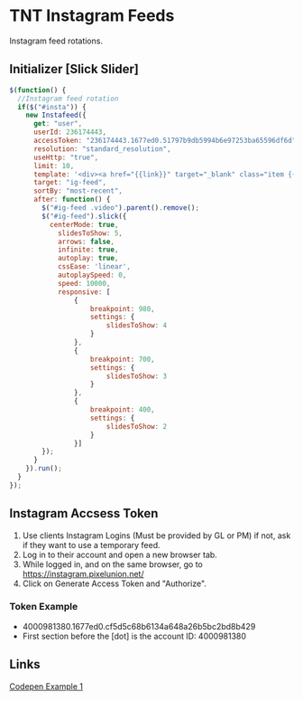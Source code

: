 # TNT Instagram Feeds
Instagram feed rotations.

## Initializer [Slick Slider]
```javascript
$(function() {
  //Instagram feed rotation
  if($("#insta")) {
    new Instafeed({
      get: "user",
      userId: 236174443,
      accessToken: "236174443.1677ed0.51797b9db5994b6e97253ba65596df6d",
      resolution: "standard_resolution",
      useHttp: "true",
      limit: 10,    
      template: '<div><a href="{{link}}" target="_blank" class="item {{orientation}} {{type}}"><img src="{{image}}" /></a></div>',
      target: "ig-feed",
      sortBy: "most-recent",
      after: function() {
        $("#ig-feed .video").parent().remove();       
        $("#ig-feed").slick({          
          centerMode: true,
            slidesToShow: 5,
            arrows: false,
            infinite: true,
            autoplay: true,
            cssEase: 'linear',
            autoplaySpeed: 0,
            speed: 10000,
            responsive: [
                {
                    breakpoint: 980,
                    settings: {
                        slidesToShow: 4
                    }
                },
                {
                    breakpoint: 700,
                    settings: {
                        slidesToShow: 3
                    }
                },
                {
                    breakpoint: 400,
                    settings: {
                        slidesToShow: 2
                    }
                }]          
        });
      }
    }).run(); 
  }
});
```

## Instagram Accsess Token
1. Use clients Instagram Logins (Must be provided by GL or PM) if not, ask if they want to use a temporary feed.
2. Log in to their account and open a new browser tab.
3. While logged in, and on the same browser, go to https://instagram.pixelunion.net/
4. Click on Generate Access Token and "Authorize".

### Token Example
- 4000981380.1677ed0.cf5d5c68b6134a648a26b5bc2bd8b429
- First section before the [dot] is the account ID: 4000981380

## Links
[Codepen Example 1](https://codepen.io/endeart/pen/YboWLv)
